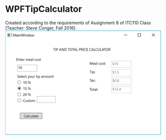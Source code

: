 # WPFTipCalculator
Created according to the requirements of Assignment 8 of ITC110 Class (Teacher: Steve Conger, Fall 2016).
![Alt text](TipCalculator.JPG?raw=true "Tip Calculator Screenshot")
